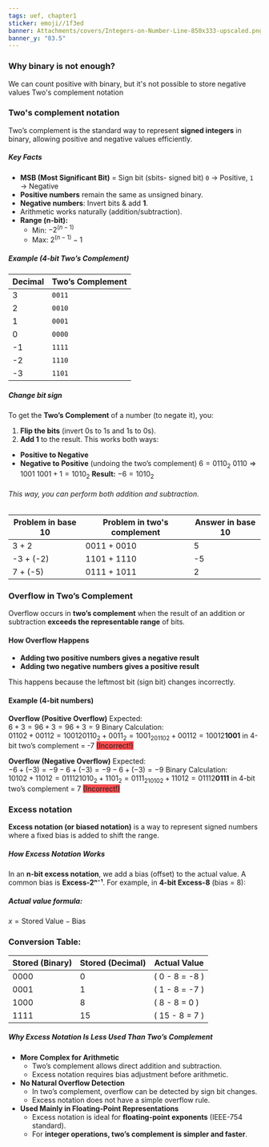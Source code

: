 ```yaml
---
tags: uef, chapter1
sticker: emoji//1f3ed
banner: Attachments/covers/Integers-on-Number-Line-850x333-upscaled.png
banner_y: "83.5"
---
```

### Why binary is not enough?
We can count positive with binary, but it's not possible to store negative values
Two's complement notation
### Two's complement notation
Two’s complement is the standard way to represent **signed integers** in binary, allowing positive and negative values efficiently.
##### Key Facts
- **MSB (Most Significant Bit)** = Sign bit (sbits- signed bit)
		`0` → Positive, `1` → Negative  
- **Positive numbers** remain the same as unsigned binary.  
- **Negative numbers**: Invert bits & add **1**.  
- Arithmetic works naturally (addition/subtraction).  
- **Range (n-bit):**  
  - Min: $-2^{(n-1)}$
  - Max: $2^{(n-1)} - 1$
##### Example (4-bit Two’s Complement)

| Decimal | Two’s Complement |
|---------|-----------------|
|  3      | `0011`          |
|  2      | `0010`          |
|  1      | `0001`          |
|  0      | `0000`          |
| -1      | `1111`          |
| -2      | `1110`          |
| -3      | `1101`          |
##### Change bit sign
To get the **Two’s Complement** of a number (to negate it), you:
1. **Flip the bits** (invert 0s to 1s and 1s to 0s).
2. **Add 1** to the result.
This works both ways:
- **Positive to Negative**
- **Negative to Positive** (undoing the two’s complement)
$6 = 0110_2$
$0110 \Rightarrow 1001$
$1001 + 1 = 1010_2$ 
**Result:** $-6 = 1010_2$
###### This way, you can perform both addition and subtraction.

| Problem in base 10 | Problem in two's complement | Answer in base 10 |
|--------------------|---------------------------|--------------------|
| 3 + 2            | 0011 + 0010                | 5                  |
| -3 + (-2)        | 1101 + 1110                | -5                 |
| 7 + (-5)         | 0111 + 1011                | 2                  |
### Overflow in Two’s Complement

Overflow occurs in **two’s complement** when the result of an addition or subtraction **exceeds the representable range** of bits.

#### How Overflow Happens

- **Adding two positive numbers gives a negative result**
- **Adding two negative numbers gives a positive result**

This happens because the leftmost bit (sign bit) changes incorrectly.

#### Example (4-bit numbers)
 **Overflow (Positive Overflow)**
Expected:  
$6+3=96 + 3 = 96+3=9$
Binary Calculation:  
$01102+00112=100120110_2 + 0011_2 = 1001_201102​+00112​=10012$​
**1001** in 4-bit two’s complement = -7 <span style="background:#ff4d4f">(Incorrect!)</span>

**Overflow (Negative Overflow)**
Expected:  
$−6+(−3)=−9-6 + (-3) = -9−6+(−3)=−9$
Binary Calculation:  
$10102+11012=011121010_2 + 1101_2 = 0111_210102​+11012​=01112​$
**0111** in 4-bit two’s complement = 7 <span style="background:#ff4d4f">(Incorrect!)</span>
### Excess notation
**Excess notation (or biased notation)** is a way to represent signed numbers where a fixed bias is added to shift the range. 
##### How Excess Notation Works
In an **n-bit excess notation**, we add a bias (offset) to the actual value. A common bias is **Excess-2ⁿ⁻¹**.
For example, in **4-bit Excess-8** (bias = 8):
##### Actual value formula:
$x = \text{Stored Value} - \text{Bias}$
### Conversion Table:

| Stored (Binary) | Stored (Decimal) | Actual Value     |
| --------------- | ---------------- | ---------------- |
| 0000            | 0                | \( 0 - 8 = -8 \) |
| 0001            | 1                | \( 1 - 8 = -7 \) |
| 1000            | 8                | \( 8 - 8 = 0 \)  |
| 1111            | 15               | \( 15 - 8 = 7 \) |

##### Why Excess Notation Is Less Used Than Two’s Complement

- **More Complex for Arithmetic**
  - Two’s complement allows direct addition and subtraction.
  - Excess notation requires bias adjustment before arithmetic.
- **No Natural Overflow Detection**
  - In two’s complement, overflow can be detected by sign bit changes.
  - Excess notation does not have a simple overflow rule.
- **Used Mainly in Floating-Point Representations**
  - Excess notation is ideal for **floating-point exponents** (IEEE-754 standard).
  - For **integer operations, two’s complement is simpler and faster**.
